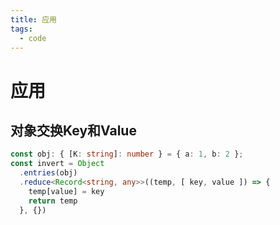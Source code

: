 ```yaml
---
title: 应用
tags:
  - code
---
```


# 应用

## 对象交换Key和Value

```ts
const obj: { [K: string]: number } = { a: 1, b: 2 };
const invert = Object
  .entries(obj)
  .reduce<Record<string, any>>((temp, [ key, value ]) => {
    temp[value] = key
    return temp
  }, {})
```
